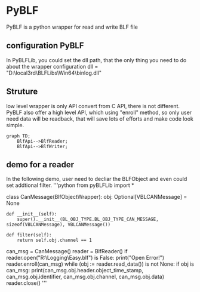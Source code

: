 # PyBLF
PyBLF is a python wrapper for read and write BLF file

## configuration PyBLF
In PyBLFLib, you could set the dll path, that the only thing you need to do about the wrapper configuration 
dll = "D:\\local3rd\\BLFLibs\\Win64\\binlog.dll"

## Struture
low level wrapper is only API convert from C API, there is not different.
PyBLF also offer a high level API, which using "enroll" method, so only user need data will be readback, that will save lots of efforts and make code look simple.

```mermaid
graph TD;
    BlfApi-->BlfReader;
    BlfApi-->BlfWriter;
```

## demo for a reader

In the following demo, user need to decliar the BLFObject and even could set addtional filter.
'''python
from pyBLFLib import *


class CanMessage(BlfObjectWrapper):
    obj: Optional\[VBLCANMessage\] = None
    
    def __init__(self):
        super().__init__(BL_OBJ_TYPE.BL_OBJ_TYPE_CAN_MESSAGE, sizeof(VBLCANMessage), VBLCANMessage())

    def filter(self):
        return self.obj.channel == 1


can_msg = CanMessage()
reader = BlfReader()
if reader.open(\"R:\\Logging\\Easy.blf\") is False:
    print(\"Open Error!\")
reader.enroll(can_msg)
while (obj := reader.read_data()) is not None:
    if obj is can_msg:
        print(can_msg.obj.header.object_time_stamp, can_msg.obj.identifier, can_msg.obj.channel, can_msg.obj.data)
reader.close()
'''
